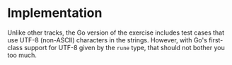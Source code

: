 # Implementation

Unlike other tracks, the Go version of the exercise includes test cases that use UTF-8 (non-ASCII) characters in the strings.
However, with Go's first-class support for UTF-8 given by the `rune` type, that should not bother you too much.
